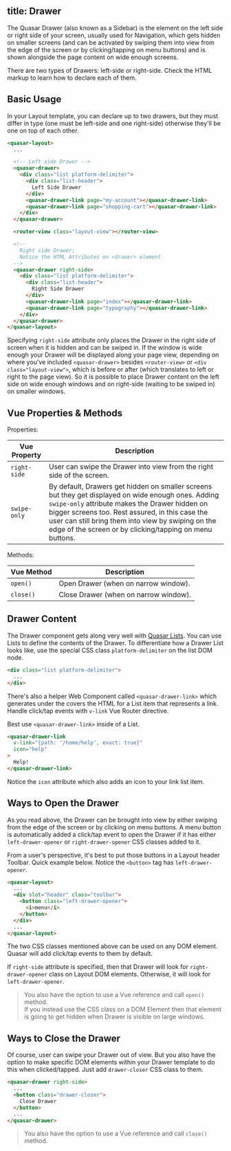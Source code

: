 title: Drawer
---
The Quasar Drawer (also known as a Sidebar) is the element on the left side or right side of your screen, usually used for Navigation, which gets hidden on smaller screens (and can be activated by swiping them into view from the edge of the screen or by clicking/tapping on menu buttons) and is shown alongside the page content on wide enough screens.

There are two types of Drawers: left-side or right-side. Check the HTML markup to learn how to declare each of them.

<input type="hidden" data-fullpage-demo="layout/drawer">

## Basic Usage
In your Layout template, you can declare up to two drawers, but they must differ in type (one must be left-side and one right-side) otherwise they'll be one on top of each other.

``` html
<quasar-layout>
  ...

  <!-- Left side Drawer -->
  <quasar-drawer>
    <div class="list platform-delimiter">
      <div class="list-header">
        Left Side Drawer
      </div>
      <quasar-drawer-link page="my-account"></quasar-drawer-link>
      <quasar-drawer-link page="shopping-cart"></quasar-drawer-link>
    </div>
  </quasar-drawer>

  <router-view class="layout-view"></router-view>

  <!--
    Right side Drawer;
    Notice the HTML Attributes on <drawer> element
  -->
  <quasar-drawer right-side>
    <div class="list platform-delimiter">
      <div class="list-header">
        Right Side Drawer
      </div>
      <quasar-drawer-link page="index"></quasar-drawer-link>
      <quasar-drawer-link page="typography"></quasar-drawer-link>
    </div>
  </quasar-drawer>
</quasar-layout>
```

Specifying `right-side` attribute only places the Drawer in the right side of screen when it is hidden and can be swiped in. If the window is wide enough your Drawer will be displayed along your page view, depending on where you've included `<quasar-drawer>` besides `<router-view>` or `<div class="layout-view">`, which is before or after (which translates to left or right to the page view). So it is possible to place Drawer content on the left side on wide enough windows and on right-side (waiting to be swiped in) on smaller windows.

## Vue Properties & Methods

Properties:

| Vue Property | Description |
| --- | --- |
| `right-side` | User can swipe the Drawer into view from the right side of the screen. |
| `swipe-only` | By default, Drawers get hidden on smaller screens but they get displayed on wide enough ones. Adding `swipe-only` attribute makes the Drawer hidden on bigger screens too. Rest assured, in this case the user can still bring them into view by swiping on the edge of the screen or by clicking/tapping on menu buttons. |

Methods:

| Vue Method | Description |
| --- | --- |
| `open()` | Open Drawer (when on narrow window). |
| `close()` | Close Drawer (when on narrow window). |

## Drawer Content
The Drawer component gets along very well with [Quasar Lists](/components/list.html). You can use Lists to define the contents of the Drawer. To differentiate how a Drawer List looks like, use the special CSS class `platform-delimiter` on the list DOM node.

``` html
<div class="list platform-delimiter">
  ...
</div>
```

There's also a helper Web Component called `<quasar-drawer-link>` which generates under the covers the HTML for a List item that represents a link. Handle click/tap events with `v-link` Vue Router directive.

Best use `<quasar-drawer-link>` inside of a List.

``` html
<quasar-drawer-link
  v-link="{path: '/home/help', exact: true}"
  icon="help"
>
  Help!
</quasar-drawer-link>
```

Notice the `icon` attribute which also adds an icon to your link list item.

## Ways to Open the Drawer
As you read above, the Drawer can be brought into view by either swiping from the edge of the screen or by clicking on menu buttons. A menu button is automatically added a click/tap event to open the Drawer if it has either `left-drawer-opener` or `right-drawer-opener` CSS classes added to it.

From a user's perspective, it's best to put those buttons in a Layout header Toolbar. Quick example below. Notice the `<button>` tag has `left-drawer-opener`.
``` html
<quasar-layout>
  ...
  <div slot="header" class="toolbar">
    <button class="left-drawer-opener">
      <i>menu</i>
    </button>
  </div>
  ...
</quasar-layout>
```

The two CSS classes mentioned above can be used on any DOM element. Quasar will add click/tap events to them by default.

If `right-side` attribute is specified, then that Drawer will look for `right-drawer-opener` class on Layout DOM elements. Otherwise, it will look for `left-drawer-opener`.

> You also have the option to use a Vue reference and call `open()` method.
> <br>If you instead use the CSS class on a DOM Element then that element is going to get hidden when Drawer is visible on large windows.

## Ways to Close the Drawer
Of course, user can swipe your Drawer out of view. But you also have the option to make specific DOM elements within your Drawer template to do this when clicked/tapped. Just add `drawer-closer` CSS class to them.

``` html
<quasar-drawer right-side>
  ...
  <button class="drawer-closer">
    Close Drawer
  </button>
  ...
</quasar-drawer>
```

> You also have the option to use a Vue reference and call `close()` method.
